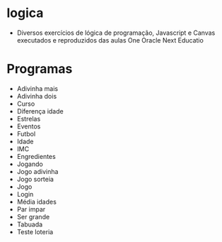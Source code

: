 # logica

- Diversos exercícios de lógica de programação, Javascript e Canvas executados e reproduzidos das aulas One Oracle Next Educatio

# Programas

- Adivinha mais
- Adivinha dois
- Curso
- Diferença idade
- Estrelas
- Eventos
- Futbol
- Idade 
- IMC
- Engredientes
- Jogando
- Jogo adivinha
- Jogo sorteia
- Jogo
- Login
- Média idades
- Par impar
- Ser grande
- Tabuada
- Teste loteria

